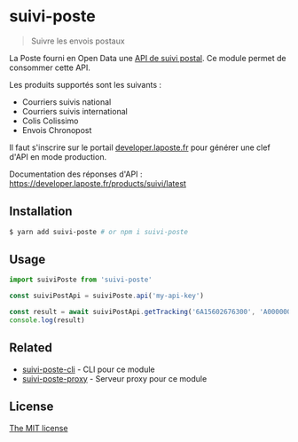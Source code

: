 # suivi-poste
> Suivre les envois postaux

La Poste fourni en Open Data une [API de suivi postal](https://developer.laposte.fr/products/suivi/latest). Ce module permet de consommer cette API.

Les produits supportés sont les suivants :

 - Courriers suivis national
 - Courriers suivis international
 - Colis Colissimo
 - Envois Chronopost

Il faut s'inscrire sur le portail [developer.laposte.fr](https://developer.laposte.fr) pour générer une clef d'API en mode production.

Documentation des réponses d'API : https://developer.laposte.fr/products/suivi/latest

## Installation
```sh
$ yarn add suivi-poste # or npm i suivi-poste
```

## Usage
```js
import suiviPoste from 'suivi-poste'

const suiviPostApi = suiviPoste.api('my-api-key')

const result = await suiviPostApi.getTracking('6A15602676300', 'A00000001', '6A15602683841')
console.log(result)
```

## Related
 - [suivi-poste-cli](https://github.com/rigwild/suivi-poste-cli) - CLI pour ce module
 - [suivi-poste-proxy](https://gist.github.com/rigwild/c88e5a85fb1f1365cecbbe597dd5dcca) - Serveur proxy pour ce module

## License
[The MIT license](./LICENSE)
